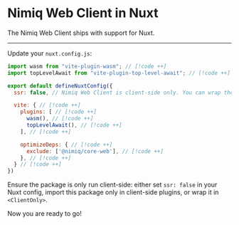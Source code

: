 # Nimiq Web Client in Nuxt

The Nimiq Web Client ships with support for Nuxt.

---

<!--@include: ./_installation-vite.md-->


Update your `nuxt.config.js`:

```javascript 
import wasm from "vite-plugin-wasm"; // [!code ++]
import topLevelAwait from "vite-plugin-top-level-await"; // [!code ++]

export default defineNuxtConfig({
  ssr: false, // Nimiq Web Client is client-side only. You can wrap the parts of you are that use the WebClient using <ClientOnly>

  vite: { // [!code ++]
    plugins: [ // [!code ++]
      wasm(), // [!code ++]
      topLevelAwait(), // [!code ++]
    ], // [!code ++]

    optimizeDeps: { // [!code ++]
      exclude: ['@nimiq/core-web'], // [!code ++]
    }, // [!code ++]
  } // [!code ++]
})
```

<Callout type="warning">

Ensure the package is only run client-side: either set `ssr: false` in your Nuxt config, import this package only in client-side plugins, or wrap it in `<ClientOnly>`.

</Callout>

Now you are ready to go!

<!--@include: ../_demo.md-->

<!--@include: ./_contribute.md-->
